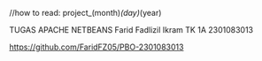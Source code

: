 //how to read: project_(month)_(day)_(year)

TUGAS APACHE NETBEANS 
Farid Fadlizil Ikram
TK 1A
2301083013

https://github.com/FaridFZ05/PBO-2301083013
